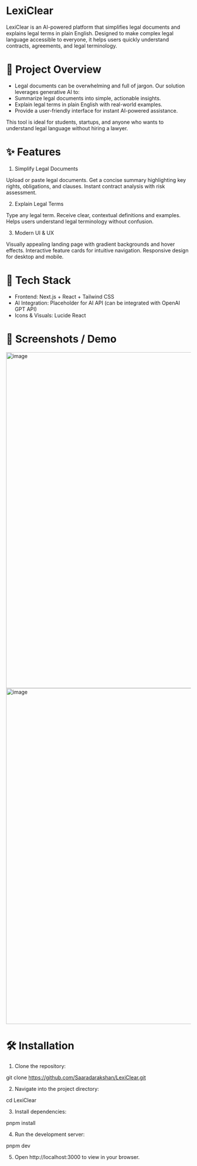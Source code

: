 # LexiClear

LexiClear is an AI-powered platform that simplifies legal documents and explains legal terms in plain English. Designed to make complex legal language accessible to everyone, it helps users quickly understand contracts, agreements, and legal terminology.

# 🚀 Project Overview

- Legal documents can be overwhelming and full of jargon. Our solution leverages generative AI to:
- Summarize legal documents into simple, actionable insights.
- Explain legal terms in plain English with real-world examples.
- Provide a user-friendly interface for instant AI-powered assistance.

This tool is ideal for students, startups, and anyone who wants to understand legal language without hiring a lawyer.

# ✨ Features
1. Simplify Legal Documents

Upload or paste legal documents.
Get a concise summary highlighting key rights, obligations, and clauses.
Instant contract analysis with risk assessment.

2. Explain Legal Terms

Type any legal term.
Receive clear, contextual definitions and examples.
Helps users understand legal terminology without confusion.

3. Modern UI & UX

Visually appealing landing page with gradient backgrounds and hover effects.
Interactive feature cards for intuitive navigation.
Responsive design for desktop and mobile.

# 🎯 Tech Stack

- Frontend: Next.js + React + Tailwind CSS
- AI Integration: Placeholder for AI API (can be integrated with OpenAI GPT API)
- Icons & Visuals: Lucide React

# 📸 Screenshots / Demo
<img width="1887" height="916" alt="image" src="https://github.com/user-attachments/assets/b3fc5b45-7ca9-4394-adf9-b94e4cbbef3a" />
<img width="1877" height="916" alt="image" src="https://github.com/user-attachments/assets/f835a749-a9c5-4476-9958-d621f4ab1e28" />

# 🛠 Installation

1. Clone the repository:

git clone https://github.com/Saaradarakshan/LexiClear.git


2. Navigate into the project directory:

cd LexiClear

3. Install dependencies:

pnpm install

4. Run the development server:

pnpm dev

5. Open http://localhost:3000 to view in your browser.
